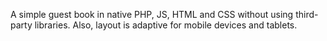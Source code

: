 A simple guest book in native PHP, JS, HTML and CSS without using third-party libraries. 
Also, layout is adaptive for mobile devices and tablets.
